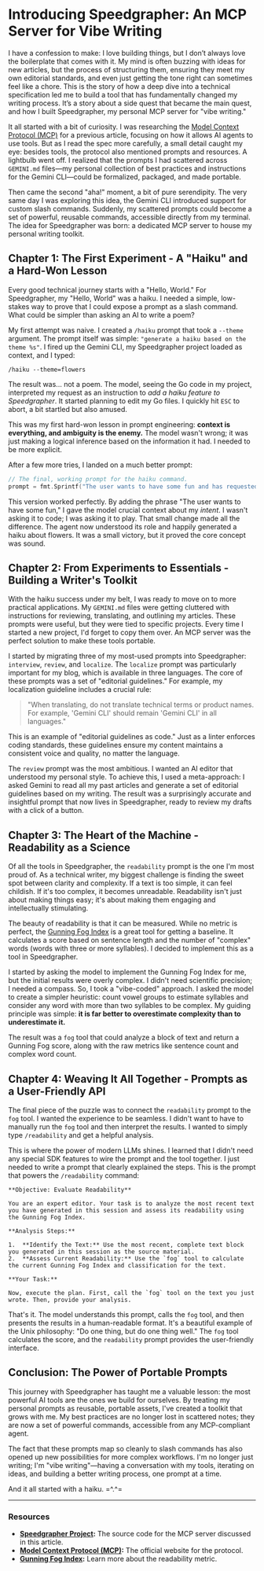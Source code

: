 # Introducing Speedgrapher: An MCP Server for Vibe Writing

I have a confession to make: I love building things, but I don’t always love the boilerplate that comes with it. My mind is often buzzing with ideas for new articles, but the process of structuring them, ensuring they meet my own editorial standards, and even just getting the tone right can sometimes feel like a chore. This is the story of how a deep dive into a technical specification led me to build a tool that has fundamentally changed my writing process. It’s a story about a side quest that became the main quest, and how I built Speedgrapher, my personal MCP server for "vibe writing."

It all started with a bit of curiosity. I was researching the [Model Context Protocol (MCP)](https://modelcontextprotocol.io/) for a previous article, focusing on how it allows AI agents to use tools. But as I read the spec more carefully, a small detail caught my eye: besides tools, the protocol also mentioned prompts and resources. A lightbulb went off. I realized that the prompts I had scattered across `GEMINI.md` files—my personal collection of best practices and instructions for the Gemini CLI—could be formalized, packaged, and made portable.

Then came the second "aha!" moment, a bit of pure serendipity. The very same day I was exploring this idea, the Gemini CLI introduced support for custom slash commands. Suddenly, my scattered prompts could become a set of powerful, reusable commands, accessible directly from my terminal. The idea for Speedgrapher was born: a dedicated MCP server to house my personal writing toolkit.

## Chapter 1: The First Experiment - A "Haiku" and a Hard-Won Lesson

Every good technical journey starts with a "Hello, World." For Speedgrapher, my "Hello, World" was a haiku. I needed a simple, low-stakes way to prove that I could expose a prompt as a slash command. What could be simpler than asking an AI to write a poem?

My first attempt was naive. I created a `/haiku` prompt that took a `--theme` argument. The prompt itself was simple: `"generate a haiku based on the theme %s"`. I fired up the Gemini CLI, my Speedgrapher project loaded as context, and I typed:

`/haiku --theme=flowers`

The result was... not a poem. The model, seeing the Go code in my project, interpreted my request as an instruction to *add a haiku feature to Speedgrapher*. It started planning to edit my Go files. I quickly hit `ESC` to abort, a bit startled but also amused.

This was my first hard-won lesson in prompt engineering: **context is everything, and ambiguity is the enemy.** The model wasn't wrong; it was just making a logical inference based on the information it had. I needed to be more explicit.

After a few more tries, I landed on a much better prompt:

```go
// The final, working prompt for the haiku command.
prompt = fmt.Sprintf("The user wants to have some fun and has requested a haiku about the following topic: %s", topic)
```

This version worked perfectly. By adding the phrase "The user wants to have some fun," I gave the model crucial context about my *intent*. I wasn't asking it to code; I was asking it to play. That small change made all the difference. The agent now understood its role and happily generated a haiku about flowers. It was a small victory, but it proved the core concept was sound.

## Chapter 2: From Experiments to Essentials - Building a Writer's Toolkit

With the haiku success under my belt, I was ready to move on to more practical applications. My `GEMINI.md` files were getting cluttered with instructions for reviewing, translating, and outlining my articles. These prompts were useful, but they were tied to specific projects. Every time I started a new project, I'd forget to copy them over. An MCP server was the perfect solution to make these tools portable.

I started by migrating three of my most-used prompts into Speedgrapher: `interview`, `review`, and `localize`. The `localize` prompt was particularly important for my blog, which is available in three languages. The core of these prompts was a set of "editorial guidelines." For example, my localization guideline includes a crucial rule:

> "When translating, do not translate technical terms or product names. For example, 'Gemini CLI' should remain 'Gemini CLI' in all languages."

This is an example of "editorial guidelines as code." Just as a linter enforces coding standards, these guidelines ensure my content maintains a consistent voice and quality, no matter the language.

The `review` prompt was the most ambitious. I wanted an AI editor that understood my personal style. To achieve this, I used a meta-approach: I asked Gemini to read all my past articles and generate a set of editorial guidelines based on my writing. The result was a surprisingly accurate and insightful prompt that now lives in Speedgrapher, ready to review my drafts with a click of a button.

## Chapter 3: The Heart of the Machine - Readability as a Science

Of all the tools in Speedgrapher, the `readability` prompt is the one I'm most proud of. As a technical writer, my biggest challenge is finding the sweet spot between clarity and complexity. If a text is too simple, it can feel childish. If it's too complex, it becomes unreadable. Readability isn't just about making things easy; it's about making them engaging and intellectually stimulating.

The beauty of readability is that it can be measured. While no metric is perfect, the [Gunning Fog Index](https://en.wikipedia.org/wiki/Gunning_fog_index) is a great tool for getting a baseline. It calculates a score based on sentence length and the number of "complex" words (words with three or more syllables). I decided to implement this as a tool in Speedgrapher.

I started by asking the model to implement the Gunning Fog Index for me, but the initial results were overly complex. I didn't need scientific precision; I needed a compass. So, I took a "vibe-coded" approach. I asked the model to create a simpler heuristic: count vowel groups to estimate syllables and consider any word with more than two syllables to be complex. My guiding principle was simple: **it is far better to overestimate complexity than to underestimate it.**

The result was a `fog` tool that could analyze a block of text and return a Gunning Fog score, along with the raw metrics like sentence count and complex word count.

## Chapter 4: Weaving It All Together - Prompts as a User-Friendly API

The final piece of the puzzle was to connect the `readability` prompt to the `fog` tool. I wanted the experience to be seamless. I didn't want to have to manually run the `fog` tool and then interpret the results. I wanted to simply type `/readability` and get a helpful analysis.

This is where the power of modern LLMs shines. I learned that I didn't need any special SDK features to wire the prompt and the tool together. I just needed to write a prompt that clearly explained the steps. This is the prompt that powers the `/readability` command:

```
**Objective: Evaluate Readability**

You are an expert editor. Your task is to analyze the most recent text you have generated in this session and assess its readability using the Gunning Fog Index.

**Analysis Steps:**

1.  **Identify the Text:** Use the most recent, complete text block you generated in this session as the source material.
2.  **Assess Current Readability:** Use the `fog` tool to calculate the current Gunning Fog Index and classification for the text.

**Your Task:**

Now, execute the plan. First, call the `fog` tool on the text you just wrote. Then, provide your analysis.
```

That's it. The model understands this prompt, calls the `fog` tool, and then presents the results in a human-readable format. It's a beautiful example of the Unix philosophy: "Do one thing, but do one thing well." The `fog` tool calculates the score, and the `readability` prompt provides the user-friendly interface.

## Conclusion: The Power of Portable Prompts

This journey with Speedgrapher has taught me a valuable lesson: the most powerful AI tools are the ones we build for ourselves. By treating my personal prompts as reusable, portable assets, I've created a toolkit that grows with me. My best practices are no longer lost in scattered notes; they are now a set of powerful commands, accessible from any MCP-compliant agent.

The fact that these prompts map so cleanly to slash commands has also opened up new possibilities for more complex workflows. I'm no longer just writing; I'm "vibe writing"—having a conversation with my tools, iterating on ideas, and building a better writing process, one prompt at a time.

And it all started with a haiku. =^.^=

***

### Resources

*   **[Speedgrapher Project](https://github.com/danicat/godoctor):** The source code for the MCP server discussed in this article.
*   **[Model Context Protocol (MCP)](https://modelcontextprotocol.io/):** The official website for the protocol.
*   **[Gunning Fog Index](https://en.wikipedia.org/wiki/Gunning_fog_index):** Learn more about the readability metric.